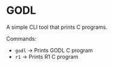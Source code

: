 # GODL

A simple CLI tool that prints C programs.

Commands:
- `godl` → Prints GODL C program
- `r1` → Prints R1 C program

